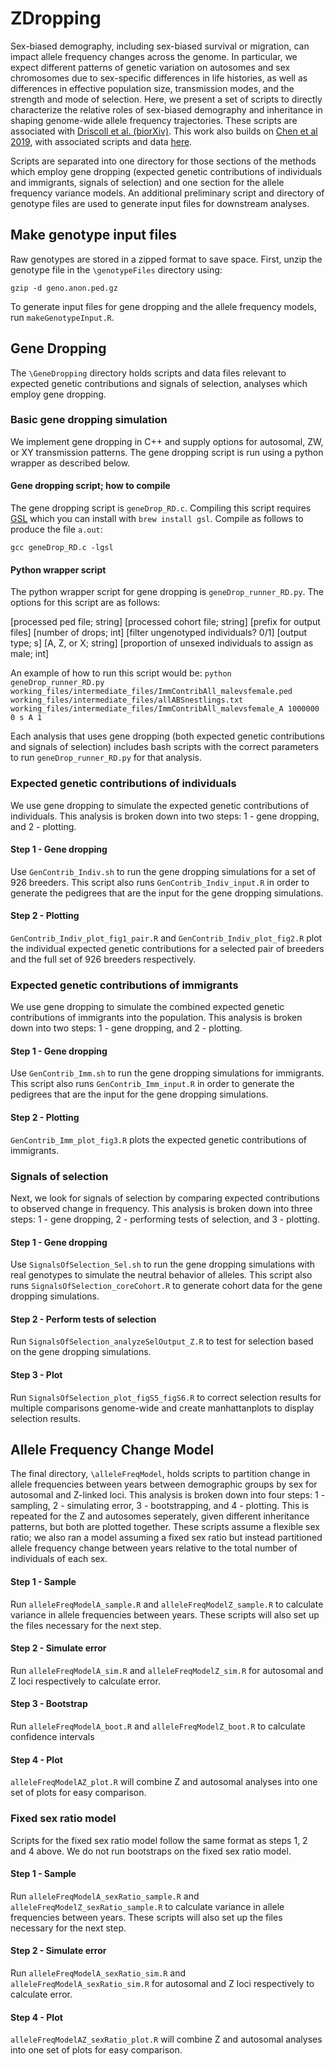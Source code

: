# ZDropping
Sex-biased demography, including sex-biased survival or migration, can impact allele frequency changes across the genome. In particular, we expect different patterns of genetic variation on autosomes and sex chromosomes due to sex-specific differences in life histories, as well as differences in effective population size, transmission modes, and the strength and mode of selection. Here, we present a set of scripts to directly characterize the relative roles of sex-biased demography and inheritance in shaping genome-wide allele frequency trajectories. These scripts are associated with [Driscoll et al. (biorXiv)](https://www.biorxiv.org/content/10.1101/2021.10.28.466320v1). This work also builds on [Chen et al 2019](https://www.pnas.org/content/116/6/2158), with associated scripts and data [here](http://dx.doi.org/10.6084/m9.figshare.7044368).

Scripts are separated into one directory for those sections of the methods which employ gene dropping (expected genetic contributions of individuals and immigrants, signals of selection) and one section for the allele frequency variance models. An additional preliminary script and directory of genotype files are used to generate input files for downstream analyses.

## Make genotype input files
Raw genotypes are stored in a zipped format to save space. First, unzip the genotype file in the `\genotypeFiles` directory using:

`gzip -d geno.anon.ped.gz`

To generate input files for gene dropping and the allele frequency models, run `makeGenotypeInput.R`.

## Gene Dropping

The `\GeneDropping` directory holds scripts and data files relevant to expected genetic contributions and signals of selection, analyses which employ gene dropping.

### Basic gene dropping simulation
We implement gene dropping in C++ and supply options for autosomal, ZW, or XY transmission patterns. The gene dropping script is run using a python wrapper as described below.

#### Gene dropping script; how to compile
The gene dropping script is `geneDrop_RD.c`. Compiling this script requires [GSL](https://www.gnu.org/software/gsl/doc/html/) which you can install with `brew install gsl`. Compile as follows to produce the file `a.out`:

`gcc geneDrop_RD.c -lgsl`

#### Python wrapper script
The python wrapper script for gene dropping is `geneDrop_runner_RD.py`. The options for this script are as follows: 

[processed ped file; string] [processed cohort file; string] [prefix for output files] [number of drops; int] [filter ungenotyped individuals? 0/1] [output type; s] [A, Z, or X; string] [proportion of unsexed individuals to assign as male; int]

An example of how to run this script would be: `python geneDrop_runner_RD.py working_files/intermediate_files/ImmContribAll_malevsfemale.ped working_files/intermediate_files/allABSnestlings.txt working_files/intermediate_files/ImmContribAll_malevsfemale_A 1000000 0 s A 1`

Each analysis that uses gene dropping (both expected genetic contributions and signals of selection) includes bash scripts with the correct parameters to run `geneDrop_runner_RD.py` for that analysis.

### Expected genetic contributions of individuals
We use gene dropping to simulate the expected genetic contributions of individuals. This analysis is broken down into two steps: 1 - gene dropping, and 2 - plotting. 

#### Step 1 - Gene dropping
Use `GenContrib_Indiv.sh` to run the gene dropping simulations for a set of 926 breeders. This script also runs `GenContrib_Indiv_input.R` in order to generate the pedigrees that are the input for the gene dropping simulations.

#### Step 2 - Plotting
`GenContrib_Indiv_plot_fig1_pair.R` and `GenContrib_Indiv_plot_fig2.R` plot the individual expected genetic contributions for a selected pair of breeders and the full set of 926 breeders respectively.

### Expected genetic contributions of immigrants
We use gene dropping to simulate the combined expected genetic contributions of immigrants into the population. This analysis is broken down into two steps: 1 - gene dropping, and 2 - plotting. 

#### Step 1 - Gene dropping
Use `GenContrib_Imm.sh` to run the gene dropping simulations for immigrants. This script also runs `GenContrib_Imm_input.R` in order to generate the pedigrees that are the input for the gene dropping simulations.

#### Step 2 - Plotting
`GenContrib_Imm_plot_fig3.R` plots the expected genetic contributions of immigrants.

### Signals of selection
Next, we look for signals of selection by comparing expected contributions to observed change in frequency. This analysis is broken down into three steps: 1 - gene dropping, 2 - performing tests of selection, and 3 - plotting. 

#### Step 1 - Gene dropping
Use `SignalsOfSelection_Sel.sh` to run the gene dropping simulations with real genotypes to simulate the neutral behavior of alleles. This script also runs `SignalsOfSelection_coreCohort.R` to generate cohort data for the gene dropping simulations.

#### Step 2 - Perform tests of selection
Run `SignalsOfSelection_analyzeSelOutput_Z.R` to test for selection based on the gene dropping simulations.

#### Step 3 - Plot
Run `SignalsOfSelection_plot_figS5_figS6.R` to correct selection results for multiple comparisons genome-wide and create manhattanplots to display selection results.

## Allele Frequency Change Model
The final directory, `\alleleFreqModel`, holds scripts to partition change in allele frequencies between years between demographic groups by sex for autosomal and Z-linked loci. This analysis is broken down into four steps: 1 - sampling, 2 - simulating error, 3 - bootstrapping, and 4 - plotting. This is repeated for the Z and autosomes seperately, given different inheritance patterns, but both are plotted together. These scripts assume a flexible sex ratio; we also ran a model assuming a fixed sex ratio but instead partitioned allele frequency change between years  relative to the total number of individuals of each sex. 

#### Step 1 - Sample
Run `alleleFreqModelA_sample.R` and `alleleFreqModelZ_sample.R` to calculate variance in allele frequencies between years. These scripts will also set up the files necessary for the next step.

#### Step 2 - Simulate error
Run `alleleFreqModelA_sim.R` and `alleleFreqModelZ_sim.R` for autosomal and Z loci respectively to calculate error.

#### Step 3 - Bootstrap
Run `alleleFreqModelA_boot.R` and `alleleFreqModelZ_boot.R` to calculate confidence intervals 

#### Step 4 - Plot
`alleleFreqModelAZ_plot.R` will combine Z and autosomal analyses into one set of plots for easy comparison.

### Fixed sex ratio model
Scripts for the fixed sex ratio model follow the same format as steps 1, 2 and 4 above. We do not run bootstraps on the fixed sex ratio model.

#### Step 1 - Sample
Run `alleleFreqModelA_sexRatio_sample.R` and `alleleFreqModelZ_sexRatio_sample.R` to calculate variance in allele frequencies between years. These scripts will also set up the files necessary for the next step.

#### Step 2 - Simulate error
Run `alleleFreqModelA_sexRatio_sim.R` and `alleleFreqModelA_sexRatio_sim.R` for autosomal and Z loci respectively to calculate error.

#### Step 4 - Plot
`alleleFreqModelAZ_sexRatio_plot.R` will combine Z and autosomal analyses into one set of plots for easy comparison.
